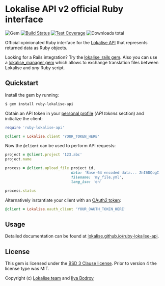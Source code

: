 # Lokalise API v2 official Ruby interface

![Gem](https://img.shields.io/gem/v/ruby-lokalise-api)
[![Build Status](https://travis-ci.com/lokalise/ruby-lokalise-api.svg?branch=master)](https://travis-ci.com/github/lokalise/ruby-lokalise-api)
[![Test Coverage](https://codecov.io/gh/lokalise/ruby-lokalise-api/graph/badge.svg)](https://codecov.io/gh/lokalise/ruby-lokalise-api)
![Downloads total](https://img.shields.io/gem/dt/ruby-lokalise-api)

Official opinionated Ruby interface for the [Lokalise API](https://app.lokalise.com/api2docs/curl/) that represents returned data as Ruby objects.

Looking for a Rails integration? Try the [lokalise_rails gem](https://github.com/bodrovis/lokalise_rails). Also you can use a [lokalise_manager gem](https://github.com/bodrovis/lokalise_manager) which allows to exchange translation files between Lokalise and *any* Ruby script.

## Quickstart

Install the gem by running:

```bash
$ gem install ruby-lokalise-api
```

Obtain an API token in your [personal profile](https://lokalise.com/profile#apitokens) (*API tokens* section) and initialize the client:

```ruby
require 'ruby-lokalise-api'

@client = Lokalise.client 'YOUR_TOKEN_HERE'
```

Now the `@client` can be used to perform API requests:

```ruby
project = @client.project '123.abc'
project.name

process = @client.upload_file project_id,
                              data: 'Base-64 encoded data... ZnI6DQogI...',
                              filename: 'my_file.yml',
                              lang_iso: 'en'

process.status
```

Alternatively instantiate your client with an [OAuth2 token](http://docs.lokalise.com/en/articles/5574713-oauth-2):

```ruby
@client = Lokalise.oauth_client 'YOUR_OAUTH_TOKEN_HERE'
```

## Usage

Detailed documentation can be found at [lokalise.github.io/ruby-lokalise-api](https://lokalise.github.io/ruby-lokalise-api/).

## License

This gem is licensed under the [BSD 3 Clause license](https://github.com/lokalise/ruby-lokalise-api/blob/master/LICENSE). Prior to version 4 the license type was MIT.

Copyright (c) [Lokalise team](http://lokalise.co) and [Ilya Bodrov](http://bodrovis.tech)
